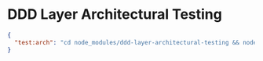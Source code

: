 # DDD Layer Architectural Testing

```json
{
  "test:arch": "cd node_modules/ddd-layer-architectural-testing && node index.js example-ddd-nest-project src"
}
```